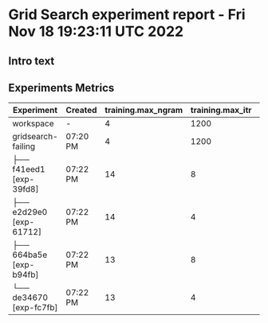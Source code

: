 # Grid Search experiment report - Fri Nov 18 19:23:11 UTC 2022
## Intro text
## Experiments Metrics
| Experiment              | Created   | training.max_ngram   | training.max_itr   | data/cuad/models   |
|-------------------------|-----------|----------------------|--------------------|--------------------|
| workspace               | -         | 4                    | 1200               | fad8627            |
| gridsearch-failing      | 07:20 PM  | 4                    | 1200               | fad8627            |
| ├── f41eed1 [exp-39fd8] | 07:22 PM  | 14                   | 8                  | 9f784c1            |
| ├── e2d29e0 [exp-61712] | 07:22 PM  | 14                   | 4                  | 9f784c1            |
| ├── 664ba5e [exp-b94fb] | 07:22 PM  | 13                   | 8                  | cf99e08            |
| └── de34670 [exp-fc7fb] | 07:22 PM  | 13                   | 4                  | cf99e08            |


